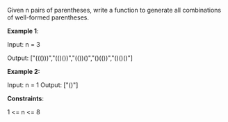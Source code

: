 Given n pairs of parentheses, write a function to generate all combinations of well-formed parentheses.

__Example 1__:

Input: n = 3

Output: ["((()))","(()())","(())()","()(())","()()()"]

__Example 2:__

Input: n = 1
Output: ["()"]

__Constraints__:

1 <= n <= 8